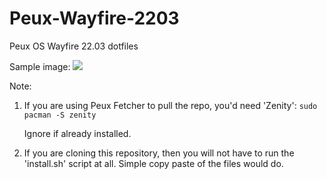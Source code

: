 # Peux-Wayfire-2203
Peux OS Wayfire 22.03 dotfiles

Sample image:
![](https://github.com/peux-os-sic/Peux-wayfire-2203/blob/master/way3.png)

Note: 
1. If you are using Peux Fetcher to pull the repo, you'd need 'Zenity': `sudo pacman -S zenity`

    Ignore if already installed.
2. If you are cloning this repository, then you will not have to run the 'install.sh' script at all. Simple copy paste of the files would do.
